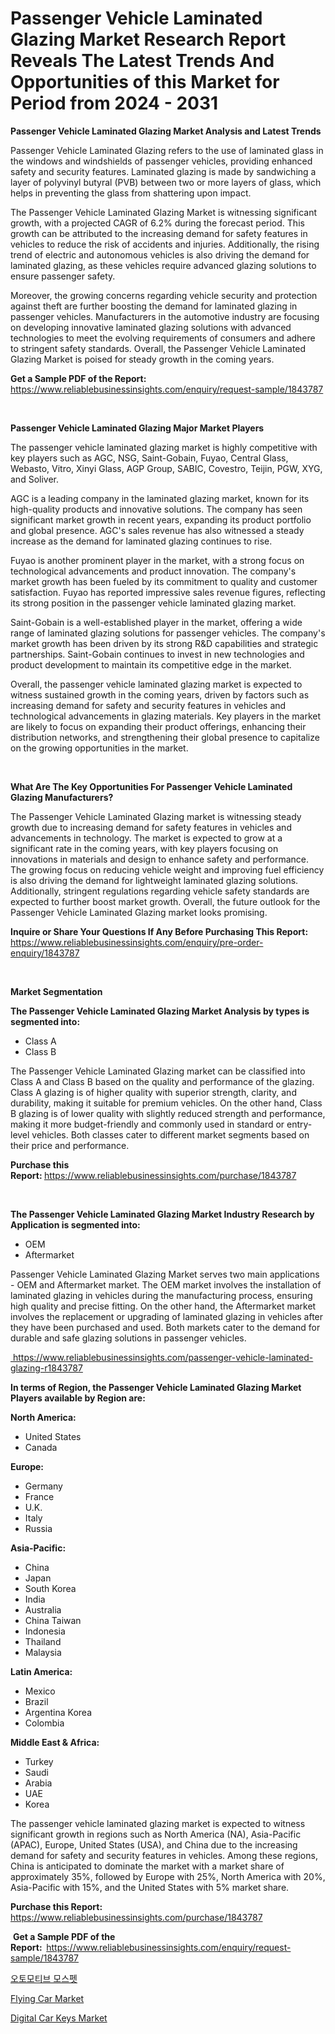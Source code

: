<p><h1>Passenger Vehicle Laminated Glazing Market Research Report Reveals The Latest Trends And Opportunities of this Market for Period from 2024 - 2031</h1></p><p><strong>Passenger Vehicle Laminated Glazing Market Analysis and Latest Trends</strong></p>
<p><p>Passenger Vehicle Laminated Glazing refers to the use of laminated glass in the windows and windshields of passenger vehicles, providing enhanced safety and security features. Laminated glazing is made by sandwiching a layer of polyvinyl butyral (PVB) between two or more layers of glass, which helps in preventing the glass from shattering upon impact.</p><p>The Passenger Vehicle Laminated Glazing Market is witnessing significant growth, with a projected CAGR of 6.2% during the forecast period. This growth can be attributed to the increasing demand for safety features in vehicles to reduce the risk of accidents and injuries. Additionally, the rising trend of electric and autonomous vehicles is also driving the demand for laminated glazing, as these vehicles require advanced glazing solutions to ensure passenger safety.</p><p>Moreover, the growing concerns regarding vehicle security and protection against theft are further boosting the demand for laminated glazing in passenger vehicles. Manufacturers in the automotive industry are focusing on developing innovative laminated glazing solutions with advanced technologies to meet the evolving requirements of consumers and adhere to stringent safety standards. Overall, the Passenger Vehicle Laminated Glazing Market is poised for steady growth in the coming years.</p></p>
<p><strong>Get a Sample PDF of the Report:&nbsp;</strong> <a href="https://www.reliablebusinessinsights.com/enquiry/request-sample/1843787">https://www.reliablebusinessinsights.com/enquiry/request-sample/1843787</a></p>
<p>&nbsp;</p>
<p><strong>Passenger Vehicle Laminated Glazing Major Market Players</strong></p>
<p><p>The passenger vehicle laminated glazing market is highly competitive with key players such as AGC, NSG, Saint-Gobain, Fuyao, Central Glass, Webasto, Vitro, Xinyi Glass, AGP Group, SABIC, Covestro, Teijin, PGW, XYG, and Soliver.</p><p>AGC is a leading company in the laminated glazing market, known for its high-quality products and innovative solutions. The company has seen significant market growth in recent years, expanding its product portfolio and global presence. AGC's sales revenue has also witnessed a steady increase as the demand for laminated glazing continues to rise.</p><p>Fuyao is another prominent player in the market, with a strong focus on technological advancements and product innovation. The company's market growth has been fueled by its commitment to quality and customer satisfaction. Fuyao has reported impressive sales revenue figures, reflecting its strong position in the passenger vehicle laminated glazing market.</p><p>Saint-Gobain is a well-established player in the market, offering a wide range of laminated glazing solutions for passenger vehicles. The company's market growth has been driven by its strong R&D capabilities and strategic partnerships. Saint-Gobain continues to invest in new technologies and product development to maintain its competitive edge in the market.</p><p>Overall, the passenger vehicle laminated glazing market is expected to witness sustained growth in the coming years, driven by factors such as increasing demand for safety and security features in vehicles and technological advancements in glazing materials. Key players in the market are likely to focus on expanding their product offerings, enhancing their distribution networks, and strengthening their global presence to capitalize on the growing opportunities in the market.</p></p>
<p>&nbsp;</p>
<p><strong>What Are The Key Opportunities For Passenger Vehicle Laminated Glazing Manufacturers?</strong></p>
<p><p>The Passenger Vehicle Laminated Glazing market is witnessing steady growth due to increasing demand for safety features in vehicles and advancements in technology. The market is expected to grow at a significant rate in the coming years, with key players focusing on innovations in materials and design to enhance safety and performance. The growing focus on reducing vehicle weight and improving fuel efficiency is also driving the demand for lightweight laminated glazing solutions. Additionally, stringent regulations regarding vehicle safety standards are expected to further boost market growth. Overall, the future outlook for the Passenger Vehicle Laminated Glazing market looks promising.</p></p>
<p><strong>Inquire or Share Your Questions If Any Before Purchasing This Report:</strong> <a href="https://www.reliablebusinessinsights.com/enquiry/pre-order-enquiry/1843787">https://www.reliablebusinessinsights.com/enquiry/pre-order-enquiry/1843787</a></p>
<p>&nbsp;</p>
<p><strong>Market Segmentation</strong></p>
<p><strong>The Passenger Vehicle Laminated Glazing Market Analysis by types is segmented into:</strong></p>
<p><ul><li>Class A</li><li>Class B</li></ul></p>
<p><p>The Passenger Vehicle Laminated Glazing market can be classified into Class A and Class B based on the quality and performance of the glazing. Class A glazing is of higher quality with superior strength, clarity, and durability, making it suitable for premium vehicles. On the other hand, Class B glazing is of lower quality with slightly reduced strength and performance, making it more budget-friendly and commonly used in standard or entry-level vehicles. Both classes cater to different market segments based on their price and performance.</p></p>
<p><strong>Purchase this Report:&nbsp;</strong><a href="https://www.reliablebusinessinsights.com/purchase/1843787">https://www.reliablebusinessinsights.com/purchase/1843787</a></p>
<p>&nbsp;</p>
<p><strong>The Passenger Vehicle Laminated Glazing Market Industry Research by Application is segmented into:</strong></p>
<p><ul><li>OEM</li><li>Aftermarket</li></ul></p>
<p><p>Passenger Vehicle Laminated Glazing Market serves two main applications - OEM and Aftermarket market. The OEM market involves the installation of laminated glazing in vehicles during the manufacturing process, ensuring high quality and precise fitting. On the other hand, the Aftermarket market involves the replacement or upgrading of laminated glazing in vehicles after they have been purchased and used. Both markets cater to the demand for durable and safe glazing solutions in passenger vehicles.</p></p>
<p><a href="https://www.reliablebusinessinsights.com/passenger-vehicle-laminated-glazing-r1843787">&nbsp;https://www.reliablebusinessinsights.com/passenger-vehicle-laminated-glazing-r1843787</a></p>
<p><strong>In terms of Region, the Passenger Vehicle Laminated Glazing Market Players available by Region are:</strong></p>
<p>
    <p> <strong> North America: </strong>
        <ul>
            <li>United States</li>
            <li>Canada</li>
        </ul>
        </p> 
    <p> <strong> Europe: </strong>
        <ul>
            <li>Germany</li>
            <li>France</li>
            <li>U.K.</li>
            <li>Italy</li>
            <li>Russia</li>
        </ul>
        </p> 
    <p> <strong> Asia-Pacific: </strong>
        <ul>
            <li>China</li>
            <li>Japan</li>
            <li>South Korea</li>
            <li>India</li>
            <li>Australia</li>
            <li>China Taiwan</li>
            <li>Indonesia</li>
            <li>Thailand</li>
            <li>Malaysia</li>
        </ul>
        </p> 
    <p> <strong> Latin America: </strong>
        <ul>
            <li>Mexico</li>
            <li>Brazil</li>
            <li>Argentina Korea</li>
            <li>Colombia</li>
        </ul>
        </p> 
    <p> <strong> Middle East & Africa: </strong>
        <ul>
            <li>Turkey</li>
            <li>Saudi</li>
            <li>Arabia</li>
            <li>UAE</li>
            <li>Korea</li>
        </ul>
    </p>
    </p>
<p><p>The passenger vehicle laminated glazing market is expected to witness significant growth in regions such as North America (NA), Asia-Pacific (APAC), Europe, United States (USA), and China due to the increasing demand for safety and security features in vehicles. Among these regions, China is anticipated to dominate the market with a market share of approximately 35%, followed by Europe with 25%, North America with 20%, Asia-Pacific with 15%, and the United States with 5% market share.</p></p>
<p><strong>Purchase this Report: </strong><a href="https://www.reliablebusinessinsights.com/purchase/1843787">https://www.reliablebusinessinsights.com/purchase/1843787</a></p>
<p>&nbsp;<strong>Get a Sample PDF of the Report:&nbsp;&nbsp;</strong><a href="https://www.reliablebusinessinsights.com/enquiry/request-sample/1843787">https://www.reliablebusinessinsights.com/enquiry/request-sample/1843787</a></p>
<p><strong></strong></p>
<p><p><a href="https://medium.com/@bereniceroberts1978/2024%EB%85%84%EB%B6%80%ED%84%B0-2031%EB%85%84%EA%B9%8C%EC%A7%80-%EC%9E%90%EB%8F%99%EC%B0%A8-mosfet-%EC%8B%9C%EC%9E%A5-%EC%84%B1%EC%9E%A5-%EC%A0%84%EB%A7%9D-%EB%B0%8F-%EC%8B%9C%EC%9E%A5-%EB%8F%99%ED%96%A5-%EB%B6%84%EC%84%9D%EC%97%90-%EB%94%B0%EB%9D%BC-%EC%95%A0%ED%94%8C%EB%A6%AC%EC%BC%80%EC%9D%B4%EC%85%98-%EC%A7%80%EC%97%AD-%EC%A0%84%EB%A7%9D-%EB%B0%8F-%EC%88%98%EC%9D%B5-%EC%98%88%EC%B8%A1%EC%9D%80-%EC%97%B0%ED%8F%89%EA%B7%A0-%EC%84%B1%EC%9E%A5%EB%A5%A0%EC%9D%B4-%EB%A1%9C-%EC%98%88%EC%83%81%EB%90%A9%EB%8B%88%EB%8B%A4-9730d5f82e71">오토모티브 모스펫</a></p><p><a href="https://github.com/wwwkeltoum/Market-Research-Report-List-3/blob/main/flying-car-market.md">Flying Car Market</a></p><p><a href="https://github.com/gamblestampleyjenny50m5sl6/Market-Research-Report-List-3/blob/main/digital-car-keys-market.md">Digital Car Keys Market</a></p></p>